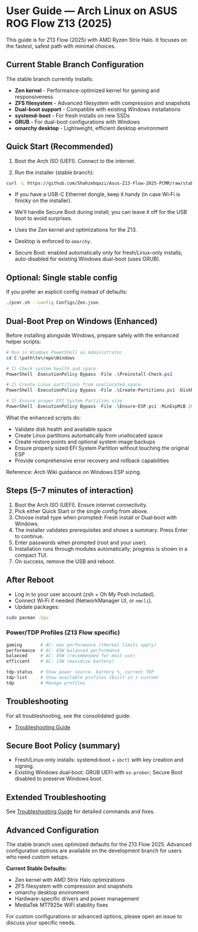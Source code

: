 # User Guide — Arch Linux on ASUS ROG Flow Z13 (2025)

This guide is for Z13 Flow (2025) with AMD Ryzen Strix Halo. It focuses on the fastest, safest path with minimal choices.

## Current Stable Branch Configuration

The stable branch currently installs:
- **Zen kernel** - Performance-optimized kernel for gaming and responsiveness
- **ZFS filesystem** - Advanced filesystem with compression and snapshots
- **Dual-boot support** - Compatible with existing Windows installations
- **systemd-boot** - For fresh installs on new SSDs
- **GRUB** - For dual-boot configurations with Windows
- **omarchy desktop** - Lightweight, efficient desktop environment

## Quick Start (Recommended)

1) Boot the Arch ISO (UEFI). Connect to the internet.

2) Run the installer (stable branch):
```bash
curl -L https://github.com/Shahzebqazi/Asus-Z13-Flow-2025-PCMR/raw/stable/pcmr.sh | bash
```

- If you have a USB-C Ethernet dongle, keep it handy (in case Wi‑Fi is finicky on the installer).
- We’ll handle Secure Boot during install; you can leave it off for the USB boot to avoid surprises.

- Uses the Zen kernel and optimizations for the Z13.
- Desktop is enforced to `omarchy`.
- Secure Boot: enabled automatically only for fresh/Linux-only installs; auto-disabled for existing Windows dual-boot (uses GRUB).

## Optional: Single stable config

If you prefer an explicit config instead of defaults:

```bash
./pcmr.sh --config Configs/Zen.json
```

## Dual‑Boot Prep on Windows (Enhanced)

Before installing alongside Windows, prepare safely with the enhanced helper scripts:

```powershell
# Run in Windows PowerShell as Administrator
cd C:\path\to\repo\Windows

# 1) Check system health and space
PowerShell -ExecutionPolicy Bypass -File .\Preinstall-Check.ps1

# 2) Create Linux partitions from unallocated space
PowerShell -ExecutionPolicy Bypass -File .\Create-Partitions.ps1 -DiskNumber 0 -RootSizeGB 50 -SwapSizeGB 8

# 3) Ensure proper EFI System Partition size
PowerShell -ExecutionPolicy Bypass -File .\Ensure-ESP.ps1 -MinEspMiB 260 -NewEspMiB 300
```

What the enhanced scripts do:
- Validate disk health and available space
- Create Linux partitions automatically from unallocated space
- Create restore points and optional system image backups
- Ensure properly sized EFI System Partition without touching the original ESP
- Provide comprehensive error recovery and rollback capabilities

Reference: Arch Wiki guidance on Windows ESP sizing.

## Steps (5–7 minutes of interaction)

1) Boot the Arch ISO (UEFI). Ensure internet connectivity.
2) Pick either Quick Start or the single config from above.
3) Choose install type when prompted: Fresh install or Dual‑boot with Windows.
4) The installer validates prerequisites and shows a summary. Press Enter to continue.
5) Enter passwords when prompted (root and your user).
6) Installation runs through modules automatically; progress is shown in a compact TUI.
7) On success, remove the USB and reboot.

## After Reboot

- Log in to your user account (zsh + Oh My Posh included).
- Connect Wi‑Fi if needed (NetworkManager UI, or `nmcli`).
- Update packages:
```bash
sudo pacman -Syu
```

### Power/TDP Profiles (Z13 Flow specific)
```bash
gaming       # AC: max performance (thermal limits apply)
performance  # AC: 85W balanced performance
balanced     # AC: 45W (recommended for most use)
efficient    # AC: 15W (maximize battery)

tdp-status   # Show power source, battery %, current TDP
tdp-list     # Show available profiles (built-in + custom)
tdp          # Manage profiles
```

## Troubleshooting

For all troubleshooting, see the consolidated guide:

- [Troubleshooting Guide](Troubleshooting%20Guide.md)

## Secure Boot Policy (summary)

- Fresh/Linux‑only installs: systemd‑boot + `sbctl` with key creation and signing.
- Existing Windows dual‑boot: GRUB UEFI with `os-prober`; Secure Boot disabled to preserve Windows boot.

## Extended Troubleshooting

See [Troubleshooting Guide](Troubleshooting%20Guide.md) for detailed commands and fixes.

## Advanced Configuration

The stable branch uses optimized defaults for the Z13 Flow 2025. Advanced configuration options are available on the development branch for users who need custom setups.

**Current Stable Defaults:**
- Zen kernel with AMD Strix Halo optimizations
- ZFS filesystem with compression and snapshots
- omarchy desktop environment
- Hardware-specific drivers and power management
- MediaTek MT7925e WiFi stability fixes

For custom configurations or advanced options, please open an issue to discuss your specific needs.


